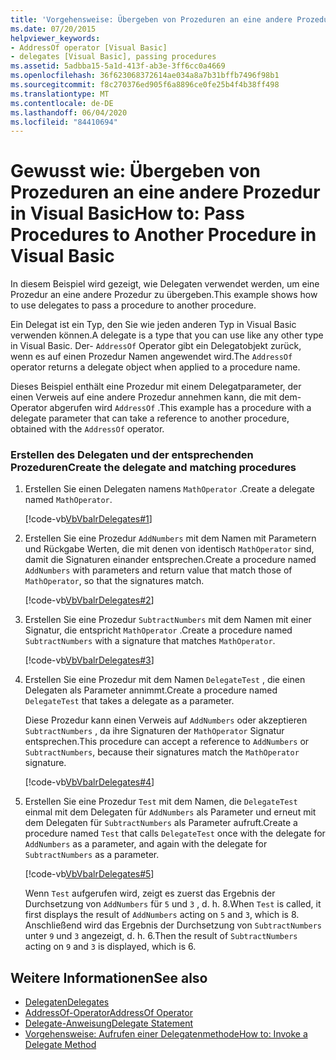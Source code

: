 ```yaml
---
title: 'Vorgehensweise: Übergeben von Prozeduren an eine andere Prozedur'
ms.date: 07/20/2015
helpviewer_keywords:
- AddressOf operator [Visual Basic]
- delegates [Visual Basic], passing procedures
ms.assetid: 5adbba15-5a1d-413f-ab3e-3ff6cc0a4669
ms.openlocfilehash: 36f623068372614ae034a8a7b31bffb7496f98b1
ms.sourcegitcommit: f8c270376ed905f6a8896ce0fe25b4f4b38ff498
ms.translationtype: MT
ms.contentlocale: de-DE
ms.lasthandoff: 06/04/2020
ms.locfileid: "84410694"
---
```

# <a name="how-to-pass-procedures-to-another-procedure-in-visual-basic"></a><span data-ttu-id="4ae5e-102">Gewusst wie: Übergeben von Prozeduren an eine andere Prozedur in Visual Basic</span><span class="sxs-lookup"><span data-stu-id="4ae5e-102">How to: Pass Procedures to Another Procedure in Visual Basic</span></span>
<span data-ttu-id="4ae5e-103">In diesem Beispiel wird gezeigt, wie Delegaten verwendet werden, um eine Prozedur an eine andere Prozedur zu übergeben.</span><span class="sxs-lookup"><span data-stu-id="4ae5e-103">This example shows how to use delegates to pass a procedure to another procedure.</span></span>  
  
 <span data-ttu-id="4ae5e-104">Ein Delegat ist ein Typ, den Sie wie jeden anderen Typ in Visual Basic verwenden können.</span><span class="sxs-lookup"><span data-stu-id="4ae5e-104">A delegate is a type that you can use like any other type in Visual Basic.</span></span> <span data-ttu-id="4ae5e-105">Der- `AddressOf` Operator gibt ein Delegatobjekt zurück, wenn es auf einen Prozedur Namen angewendet wird.</span><span class="sxs-lookup"><span data-stu-id="4ae5e-105">The `AddressOf` operator returns a delegate object when applied to a procedure name.</span></span>  
  
 <span data-ttu-id="4ae5e-106">Dieses Beispiel enthält eine Prozedur mit einem Delegatparameter, der einen Verweis auf eine andere Prozedur annehmen kann, die mit dem-Operator abgerufen wird `AddressOf` .</span><span class="sxs-lookup"><span data-stu-id="4ae5e-106">This example has a procedure with a delegate parameter that can take a reference to another procedure, obtained with the `AddressOf` operator.</span></span>  
  
### <a name="create-the-delegate-and-matching-procedures"></a><span data-ttu-id="4ae5e-107">Erstellen des Delegaten und der entsprechenden Prozeduren</span><span class="sxs-lookup"><span data-stu-id="4ae5e-107">Create the delegate and matching procedures</span></span>  
  
1. <span data-ttu-id="4ae5e-108">Erstellen Sie einen Delegaten namens `MathOperator` .</span><span class="sxs-lookup"><span data-stu-id="4ae5e-108">Create a delegate named `MathOperator`.</span></span>  
  
     [!code-vb[VbVbalrDelegates#1](~/samples/snippets/visualbasic/VS_Snippets_VBCSharp/VbVbalrDelegates/VB/Class1.vb#1)]  
  
2. <span data-ttu-id="4ae5e-109">Erstellen Sie eine Prozedur `AddNumbers` mit dem Namen mit Parametern und Rückgabe Werten, die mit denen von identisch `MathOperator` sind, damit die Signaturen einander entsprechen.</span><span class="sxs-lookup"><span data-stu-id="4ae5e-109">Create a procedure named `AddNumbers` with parameters and return value that match those of `MathOperator`, so that the signatures match.</span></span>  
  
     [!code-vb[VbVbalrDelegates#2](~/samples/snippets/visualbasic/VS_Snippets_VBCSharp/VbVbalrDelegates/VB/Class1.vb#2)]  
  
3. <span data-ttu-id="4ae5e-110">Erstellen Sie eine Prozedur `SubtractNumbers` mit dem Namen mit einer Signatur, die entspricht `MathOperator` .</span><span class="sxs-lookup"><span data-stu-id="4ae5e-110">Create a procedure named `SubtractNumbers` with a signature that matches `MathOperator`.</span></span>  
  
     [!code-vb[VbVbalrDelegates#3](~/samples/snippets/visualbasic/VS_Snippets_VBCSharp/VbVbalrDelegates/VB/Class1.vb#3)]  
  
4. <span data-ttu-id="4ae5e-111">Erstellen Sie eine Prozedur mit dem Namen `DelegateTest` , die einen Delegaten als Parameter annimmt.</span><span class="sxs-lookup"><span data-stu-id="4ae5e-111">Create a procedure named `DelegateTest` that takes a delegate as a parameter.</span></span>  
  
     <span data-ttu-id="4ae5e-112">Diese Prozedur kann einen Verweis auf `AddNumbers` oder akzeptieren `SubtractNumbers` , da ihre Signaturen der `MathOperator` Signatur entsprechen.</span><span class="sxs-lookup"><span data-stu-id="4ae5e-112">This procedure can accept a reference to `AddNumbers` or `SubtractNumbers`, because their signatures match the `MathOperator` signature.</span></span>  
  
     [!code-vb[VbVbalrDelegates#4](~/samples/snippets/visualbasic/VS_Snippets_VBCSharp/VbVbalrDelegates/VB/Class1.vb#4)]  
  
5. <span data-ttu-id="4ae5e-113">Erstellen Sie eine Prozedur `Test` mit dem Namen, die `DelegateTest` einmal mit dem Delegaten für `AddNumbers` als Parameter und erneut mit dem Delegaten für `SubtractNumbers` als Parameter aufruft.</span><span class="sxs-lookup"><span data-stu-id="4ae5e-113">Create a procedure named `Test` that calls `DelegateTest` once with the delegate for `AddNumbers` as a parameter, and again with the delegate for `SubtractNumbers` as a parameter.</span></span>  
  
     [!code-vb[VbVbalrDelegates#5](~/samples/snippets/visualbasic/VS_Snippets_VBCSharp/VbVbalrDelegates/VB/Class1.vb#5)]  
  
     <span data-ttu-id="4ae5e-114">Wenn `Test` aufgerufen wird, zeigt es zuerst das Ergebnis der Durchsetzung von `AddNumbers` für `5` und `3` , d. h. 8.</span><span class="sxs-lookup"><span data-stu-id="4ae5e-114">When `Test` is called, it first displays the result of `AddNumbers` acting on `5` and `3`, which is 8.</span></span> <span data-ttu-id="4ae5e-115">Anschließend wird das Ergebnis der Durchsetzung von `SubtractNumbers` unter `9` und `3` angezeigt, d. h. 6.</span><span class="sxs-lookup"><span data-stu-id="4ae5e-115">Then the result of `SubtractNumbers` acting on `9` and `3` is displayed, which is 6.</span></span>  
  
## <a name="see-also"></a><span data-ttu-id="4ae5e-116">Weitere Informationen</span><span class="sxs-lookup"><span data-stu-id="4ae5e-116">See also</span></span>

- [<span data-ttu-id="4ae5e-117">Delegaten</span><span class="sxs-lookup"><span data-stu-id="4ae5e-117">Delegates</span></span>](index.md)
- [<span data-ttu-id="4ae5e-118">AddressOf-Operator</span><span class="sxs-lookup"><span data-stu-id="4ae5e-118">AddressOf Operator</span></span>](../../../language-reference/operators/addressof-operator.md)
- [<span data-ttu-id="4ae5e-119">Delegate-Anweisung</span><span class="sxs-lookup"><span data-stu-id="4ae5e-119">Delegate Statement</span></span>](../../../language-reference/statements/delegate-statement.md)
- [<span data-ttu-id="4ae5e-120">Vorgehensweise: Aufrufen einer Delegatenmethode</span><span class="sxs-lookup"><span data-stu-id="4ae5e-120">How to: Invoke a Delegate Method</span></span>](how-to-invoke-a-delegate-method.md)
